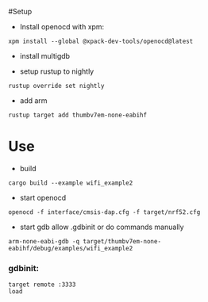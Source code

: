 #Setup

* Install openocd with xpm:
```
xpm install --global @xpack-dev-tools/openocd@latest
```

* install multigdb

* setup rustup to nightly
```
rustup override set nightly
```
* add arm 
```
rustup target add thumbv7em-none-eabihf
```

# Use
* build
```
cargo build --example wifi_example2
```

* start openocd
```
openocd -f interface/cmsis-dap.cfg -f target/nrf52.cfg
```

* start gdb allow .gdbinit or do commands manually
```
arm-none-eabi-gdb -q target/thumbv7em-none-eabihf/debug/examples/wifi_example2
```

### gdbinit:
```
target remote :3333
load
```